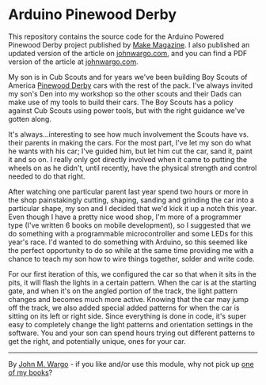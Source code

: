 Arduino Pinewood Derby
======================
This repository contains the source code for the Arduino Powered Pinewood Derby project published by [Make Magazine](http://makezine.com/projects/arduino-powered-pinewood-derby-race-car/). I also published an updated version of the article on [johnwargo.com](http://johnwargo.com/index.php/microcontrollers-single-board-computers/arduino-powered-pinewood-derby-car.html), and you can find a PDF version of the article at [johnwargo.com](http://www.johnwargo.com/index.php/microcontrollers-single-board-computers/arduino-powered-pinewood-derby-car.html).

My son is in Cub Scouts and for years we've been building Boy Scouts of America [Pinewood Derby](www.pinewoodderby.org) cars with the rest of the pack. I've always invited my son's Den into my workshop so the other scouts and their Dads can make use of my tools to build their cars. The Boy Scouts has a policy against Cub Scouts using power tools, but with the right guidance we've gotten along.

It's always…interesting to see how much involvement the Scouts have vs. their parents in making the cars. For the most part, I've let my son do what he wants with his car; I've guided him, but let him cut the car, sand it, paint it and so on. I really only got directly involved when it came to putting the wheels on as he didn't, until recently, have the physical strength and control needed to do that right.

After watching one particular parent last year spend two hours or more in the shop painstakingly cutting, shaping, sanding and grinding the car into a particular shape, my son and I decided that we'd kick it up a notch this year. Even though I have a pretty nice wood shop, I'm more of a programmer type (I've written 6 books on mobile development), so I suggested that we do something with a programmable microcontroller and some LEDs for this year's race. I'd wanted to do something with Arduino, so this seemed like the perfect opportunity to do so while at the same time providing me with a chance to teach my son how to wire things together, solder and write code.

For our first iteration of this, we configured the car so that when it sits in the pits, it will flash the lights in a certain pattern. When the car is at the starting gate, and when it's on the angled portion of the track, the light pattern changes and becomes much more active. Knowing that the car may jump off the track, we also added special added patterns for when the car is sitting on its left or right side. Since everything is done in code, it's super easy to completely change the light patterns and orientation settings in the software. You and your son can spend hours trying out different patterns to get the right, and potentially unique, ones for your car.

* * *
By [John M. Wargo](http://www.johnwargo.com) - if you like and/or use this module, why not pick up [one of my books](http://www.johnwargobooks.com)?
